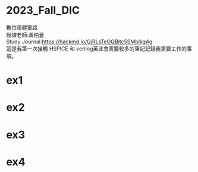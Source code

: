# 2023_Fall_DIC
數位積體電路  
授課老師:黃柏蒼  
Study Journal:https://hackmd.io/QjRLsTeOQBitc5SMbIkgAg  
這是我第一次接觸 HSPICE 和 verilog英此會需要較多的筆記記錄我需要工作的事項。 
# ex1  

# ex2  

# ex3  

# ex4  
